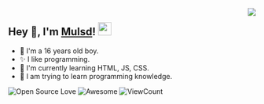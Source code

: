 <img align="right" src="https://github-readme-stats.vercel.app/api?username=Mulsd&show_icons=true&hide_border=true&icon_color=586069&title_color=FFA500">

<h2>  Hey 👋, I'm <a href="https://Mulsd.xyz" target="_blank">Mulsd</a>! <img src="https://user-images.githubusercontent.com/5679180/79618120-0daffb80-80be-11ea-819e-d2b0fa904d07.gif" width="27px"></h2>

- 🎉 I'm a 16 years old boy.
- ✨ I like programming.
- 📄 I'm currently learning HTML, JS, CSS.
- 🌱 I am trying to learn programming knowledge.

![Open Source Love](https://badges.frapsoft.com/os/v2/open-source.svg?v=103)
![Awesome](https://cdn.rawgit.com/sindresorhus/awesome/d7305f38d29fed78fa85652e3a63e154dd8e8829/media/badge.svg)
![ViewCount](https://views.whatilearened.today/views/github/Mulsd/Mulsd.svg?cache=remove)

<!--### Hi there 👋
-->

<!--
**Mulsd/Mulsd** is a ✨ _special_ ✨ repository because its `README.md` (this file) appears on your GitHub profile.

Here are some ideas to get you started:

- 🔭 I’m currently working on ...
- 🌱 I’m currently learning ...
- 👯 I’m looking to collaborate on ...
- 🤔 I’m looking for help with ...
- 💬 Ask me about ...
- 📫 How to reach me: ...
- 😄 Pronouns: ...
- ⚡ Fun fact: ...
-->

